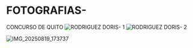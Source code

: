 # FOTOGRAFIAS-
CONCURSO DE QUITO 
![RODRIGUEZ DORIS- 1](https://github.com/user-attachments/assets/46a3062c-1bef-4ae3-81cf-ee4f99b0fcc0)
![RODRIGUEZ DORIS- 2](https://github.com/user-attachments/assets/2959454d-e825-4278-baac-6dad845ada8d)

![IMG_20250819_173737](https://github.com/user-attachments/assets/973c848f-f479-4796-87e7-bd540b2a8f13)

